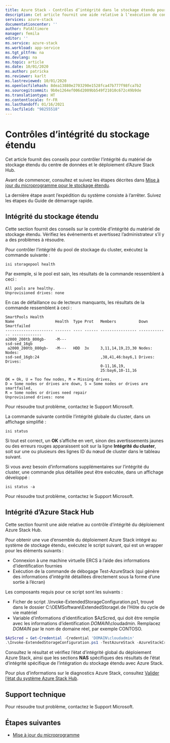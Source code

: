 ```yaml
---
title: Azure Stack - Contrôles d’intégrité dans le stockage étendu pour le stockage Blob Modular Data Center
description: Cet article fournit une aide relative à l’exécution de contrôles d’intégrité dans le stockage étendu pour le stockage Blob Modular Data Center.
services: azure-stack
documentationcenter: ''
author: PatAltimore
manager: femila
editor: ''
ms.service: azure-stack
ms.workload: app-service
ms.tgt_pltfrm: na
ms.devlang: na
ms.topic: article
ms.date: 10/01/2020
ms.author: patricka
ms.reviewer: karlt
ms.lastreviewed: 10/01/2020
ms.openlocfilehash: 8dea13880e2703290e1528fca47b777f98fca7b2
ms.sourcegitcommit: 9b0e1264ef006d2009bb549f21010c672c49b9de
ms.translationtype: HT
ms.contentlocale: fr-FR
ms.lasthandoff: 01/16/2021
ms.locfileid: "98255518"
---
```

# <a name="extended-storage-health-checks"></a>Contrôles d’intégrité du stockage étendu

Cet article fournit des conseils pour contrôler l’intégrité du matériel de stockage étendu du centre de données et le déploiement d’Azure Stack Hub.

Avant de commencer, consultez et suivez les étapes décrites dans [Mise à jour du microprogramme pour le stockage étendu]().

La dernière étape avant l’expédition du système consiste à l’arrêter. Suivez les étapes du Guide de démarrage rapide.

## <a name="extended-storage-health"></a>Intégrité du stockage étendu

Cette section fournit des conseils sur le contrôle d’intégrité du matériel de stockage étendu.
Vérifiez les événements et avertissez l’administrateur s’il y a des problèmes à résoudre. 


Pour contrôler l’intégrité du pool de stockage du cluster, exécutez la commande suivante :
```console
isi storagepool health
```

Par exemple, si le pool est sain, les résultats de la commande ressemblent à ceci :
```console
All pools are healthy.
Unprovisioned drives: none
```

En cas de défaillance ou de lecteurs manquants, les résultats de la commande ressemblent à ceci :

```console
SmartPools Health
Name                  Health  Type Prot   Members          Down          Smartfailed
--------------------- ------- ---- ------ ---------------- ------------- -------------
a2000_200tb_800gb-    -M---
ssd-sed_16gb
 a2000_200tb_800gb-   -M---   HDD  3x     3,11,14,19,23,30 Nodes:        Nodes:
ssd-sed_16gb:24                           ,38,41,46:bay6,1 Drives:       Drives:
                                          0-11,16,19,
                                          25:bay6,10-11,16

OK = Ok, U = Too few nodes, M = Missing drives,
D = Some nodes or drives are down, S = Some nodes or drives are smartfailed,
R = Some nodes or drives need repair
Unprovisioned drives: none
```

Pour résoudre tout problème, contactez le Support Microsoft.

La commande suivante contrôle l’intégrité globale du cluster, dans un affichage simplifié :
```console
isi status
```

Si tout est correct, un **OK** s’affiche en vert, sinon des avertissements jaunes ou des erreurs rouges apparaissent soit sur la ligne **Intégrité du cluster**, soit sur une ou plusieurs des lignes ID du nœud de cluster dans le tableau suivant.

Si vous avez besoin d’informations supplémentaires sur l’intégrité du cluster, une commande plus détaillée peut être exécutée, dans un affichage développé :
```console
isi status -a
```

Pour résoudre tout problème, contactez le Support Microsoft.

## <a name="azure-stack-hub-health"></a>Intégrité d’Azure Stack Hub

Cette section fournit une aide relative au contrôle d’intégrité du déploiement Azure Stack Hub.

Pour obtenir une vue d’ensemble du déploiement Azure Stack intégré au système de stockage étendu, exécutez le script suivant, qui est un wrapper pour les éléments suivants :
- Connexion à une machine virtuelle ERCS à l’aide des informations d’identification fournies
- Exécution de la commande de débogage Test-AzureStack (qui génère des informations d’intégrité détaillées directement sous la forme d’une sortie à l’écran)

Les composants requis pour ce script sont les suivants :
- Ficher de script .\Invoke-ExtendedStorageConfiguration.ps1, trouvé dans le dossier C:\OEMSoftware\ExtendedStorage\ de l’Hôte du cycle de vie matériel
- Variable d’informations d’identification $AzScred, qui doit être remplie avec les informations d’identification *DOMAIN*\cloudadmin. Remplacez *DOMAIN* par le nom de domaine réel, par exemple CONTOSO.


```powershell
$AzScred = Get-Credential -Credential 'DOMAIN\cloudadmin'
.\Invoke-ExtendedStorageConfiguration.ps1 -TestAzureStack -AzureStackCred $AzScred
```

Consultez le résultat et vérifiez l’état d’intégrité global du déploiement Azure Stack, ainsi que les sections **NAS** spécifiques des résultats de l’état d’intégrité spécifique de l’intégration du stockage étendu avec Azure Stack.

Pour plus d’informations sur le diagnostics Azure Stack, consultez [Valider l’état du système Azure Stack Hub](../operator/azure-stack-diagnostic-test.md).

## <a name="technical-support"></a>Support technique

Pour résoudre tout problème, contactez le Support Microsoft.

## <a name="next-steps"></a>Étapes suivantes

- [Mise à jour du microprogramme]()